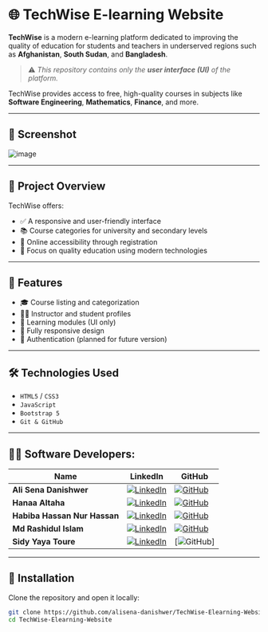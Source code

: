 # 🌐 TechWise E-learning Website

**TechWise** is a modern e-learning platform dedicated to improving the quality of education for students and teachers in underserved regions such as **Afghanistan**, **South Sudan**, and **Bangladesh**.

> ⚠️ *This repository contains only the **user interface (UI)** of the platform.*

TechWise provides access to free, high-quality courses in subjects like **Software Engineering**, **Mathematics**, **Finance**, and more.

---

## 📸 Screenshot

![image](https://github.com/user-attachments/assets/ce24933e-2037-41e5-8317-88d224c24d35)


---

## 📌 Project Overview

TechWise offers:

- ✅ A responsive and user-friendly interface  
- 📚 Course categories for university and secondary levels  
- 🔗 Online accessibility through registration  
- 🎯 Focus on quality education using modern technologies  

---

## 🚀 Features

- 🎓 Course listing and categorization  
- 👩‍🏫 Instructor and student profiles  
- 📖 Learning modules (UI only)  
- 📱 Fully responsive design  
- 🔐 Authentication (planned for future version)

---

## 🛠️ Technologies Used

- `HTML5` / `CSS3`
- `JavaScript`
- `Bootstrap 5`
- `Git & GitHub`

---

## 👨‍💻 Software Developers:

| Name               | LinkedIn | GitHub |
|--------------------|----------|--------|
| **Ali Sena Danishwer** | [![LinkedIn](https://img.shields.io/badge/LinkedIn-blue?logo=linkedin)](https://www.linkedin.com/in/ali-sena-danishwer-346a88280/) | [![GitHub](https://img.shields.io/badge/GitHub-black?logo=github)](https://github.com/alisena-danishwer) |
| **Hanaa Altaha**       | [![LinkedIn](https://img.shields.io/badge/LinkedIn-blue?logo=linkedin)](#) | [![GitHub](https://img.shields.io/badge/GitHub-black?logo=github)](#) |
| **Habiba Hassan Nur Hassan**      | [![LinkedIn](https://img.shields.io/badge/LinkedIn-blue?logo=linkedin)](https://www.linkedin.com/in/hassanhabiba/) | [![GitHub](https://img.shields.io/badge/GitHub-black?logo=github)](https://github.com/hbx1234) |
| **Md Rashidul Islam**  | [![LinkedIn](https://img.shields.io/badge/LinkedIn-blue?logo=linkedin)](https://www.linkedin.com/in/mrirashid/) | [![GitHub](https://img.shields.io/badge/GitHub-black?logo=github)](https://github.com/mrirashid) |
| **Sidy Yaya Toure**   | [![LinkedIn](#)](#) | [![GitHub](#)]

---

## 📁 Installation

Clone the repository and open it locally:

```bash
git clone https://github.com/alisena-danishwer/TechWise-Elearning-Website.git
cd TechWise-Elearning-Website
